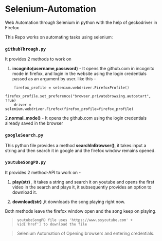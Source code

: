 # Selenium-Automation
Web Automation through Selenium in python with the help of geckodriver in Firefox

This Repo works on automating tasks using selenium:

### `githubThrough.py`

It provides 2 methods to work on 

1. **incognito(username,password)** - It opens the github.com in incognito mode in firefox, and login in the website using the login credentials passed as an argument by user.
like this - 

```
 	firefox_profile = selenium.webdriver.FirefoxProfile()
    firefox_profile.set_preference("browser.privatebrowsing.autostart", True)
    driver = selenium.webdriver.Firefox(firefox_profile=firefox_profile)
```

2.**normal_mode()** - It opens the github.com using the login credentials already saved in the browser

### `googleSearch.py`

This python file provides a method **searchInBrowser()**, it takes input a string and then search it in google and the firefox window remains opened.

### `youtubeSongPD.py`

It provides 2 method-API to work on - 

1. **play(str)** , it takes a string and search it on youtube and opens the first video in the search and plays it, it subsequently provides an option to download it.

2. **download(str)** ,it downloads the song playing right now.

Both methods leave the firefox window open and the song keep on playing.

> ``` youtubeSongPD file uses 'https://www.ssyoutube.com' + vid['href'] to download the file ```


>Selenium Automation of Opening browsers and entering credentials.
